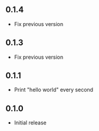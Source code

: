 <!-- https://developers.home-assistant.io/docs/add-ons/presentation#keeping-a-changelog -->

## 0.1.4

- Fix previous version

## 0.1.3

- Fix previous version

## 0.1.1

- Print "hello world" every second

## 0.1.0

- Initial release
